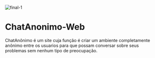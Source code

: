 ![final-1](https://![final](https://user-images.githubusercontent.com/97741796/150701347-af985f23-4fa2-4b2d-8c67-5c5b8665c70e.png)
)
# ChatAnonimo-Web
ChatAnônimo é um site cuja função é criar um ambiente completamente anônimo entre os usuarios para que possam conversar sobre seus problemas sem nenhum tipo de preocupação.
